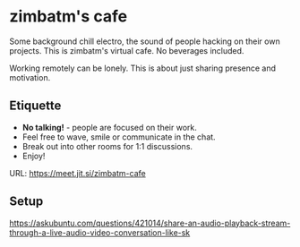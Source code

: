 # zimbatm's cafe

Some background chill electro, the sound of people hacking on their own
projects. This is zimbatm's virtual cafe. No beverages included.

Working remotely can be lonely. This is about just sharing presence and
motivation.

## Etiquette

* **No talking!** - people are focused on their work.
* Feel free to wave, smile or communicate in the chat.
* Break out into other rooms for 1:1 discussions.
* Enjoy!

URL: https://meet.jit.si/zimbatm-cafe

## Setup

https://askubuntu.com/questions/421014/share-an-audio-playback-stream-through-a-live-audio-video-conversation-like-sk
